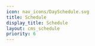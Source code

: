 ```yaml
---
icon: nav_icons/DaySchedule.svg
title: Schedule
display_title: Schedule
layout: cms_schedule
priority: 6
---
```

